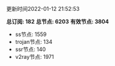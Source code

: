 更新时间2022-01-12 21:52:53

**总订阅: 182**
**总节点: 6203**
**有效节点: 3804**
- ss节点: 1559
- trojan节点: 134
- ssr节点: 140
- v2ray节点: 1971
